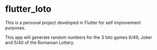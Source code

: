 # flutter_loto

This is a personal project developed in Flutter for self improvement purposes.

This app will generate random numbers for the 3 loto games 6/49, Joker and 5/40 of the Romanian Lottery.
